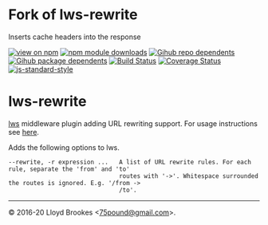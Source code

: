 # Fork of lws-rewrite

Inserts cache headers into the response

[![view on npm](https://badgen.net/npm/v/lws-rewrite)](https://www.npmjs.org/package/lws-rewrite)
[![npm module downloads](https://badgen.net/npm/dt/lws-rewrite)](https://www.npmjs.org/package/lws-rewrite)
[![Gihub repo dependents](https://badgen.net/github/dependents-repo/lwsjs/rewrite)](https://github.com/lwsjs/rewrite/network/dependents?dependent_type=REPOSITORY)
[![Gihub package dependents](https://badgen.net/github/dependents-pkg/lwsjs/rewrite)](https://github.com/lwsjs/rewrite/network/dependents?dependent_type=PACKAGE)
[![Build Status](https://travis-ci.org/lwsjs/rewrite.svg?branch=master)](https://travis-ci.org/lwsjs/rewrite)
[![Coverage Status](https://coveralls.io/repos/github/lwsjs/rewrite/badge.svg)](https://coveralls.io/github/lwsjs/rewrite)
[![js-standard-style](https://img.shields.io/badge/code%20style-standard-brightgreen.svg)](https://github.com/feross/standard)

# lws-rewrite

[lws](https://github.com/lwsjs/lws) middleware plugin adding URL rewriting support. For usage instructions see [here](https://github.com/lwsjs/local-web-server/wiki/How-to-rewrite-URLs-to-local-or-remote-destinations).

Adds the following options to lws.

```
--rewrite, -r expression ...   A list of URL rewrite rules. For each rule, separate the 'from' and 'to'
                               routes with '->'. Whitespace surrounded the routes is ignored. E.g. '/from ->
                               /to'.
```

* * *

&copy; 2016-20 Lloyd Brookes \<75pound@gmail.com\>.
